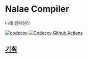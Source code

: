 # Nalae Compiler

나래 컴파일러

[![codecov](https://codecov.io/gh/nalae-lang/compiler/branch/master/graph/badge.svg)](https://codecov.io/gh/nalae-lang/compiler)
[![Codecov Github Actions](https://github.com/nalae-lang/compiler/workflows/Codecov%20Github%20Actions/badge.svg)](https://github.com/nalae-lang/compiler/actions)

## [기획](https://www.notion.so/nalaelang/eb3ec8b8832f41b39ad334fe0695d2bf)
